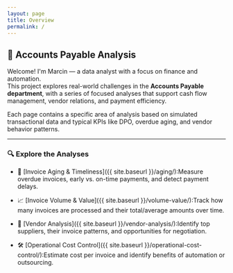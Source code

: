 ```yaml
---
layout: page
title: Overview
permalink: /
---
```


## 💼 Accounts Payable Analysis

Welcome! I'm Marcin — a data analyst with a focus on finance and automation.  
This project explores real-world challenges in the **Accounts Payable department**, with a series of focused analyses that support cash flow management, vendor relations, and payment efficiency.

Each page contains a specific area of analysis based on simulated transactional data and typical KPIs like DPO, overdue aging, and vendor behavior patterns.

---

### 🔍 Explore the Analyses

- 📅 [Invoice Aging & Timeliness]({{ site.baseurl }}/aging/):Measure overdue invoices, early vs. on-time payments, and detect payment delays.

- 📈 [Invoice Volume & Value]({{ site.baseurl }}/volume-value/):Track how many invoices are processed and their total/average amounts over time.

- 🤝 [Vendor Analysis]({{ site.baseurl }}/vendor-analysis/):Identify top suppliers, their invoice patterns, and opportunities for negotiation.

- 🛠 [Operational Cost Control]({{ site.baseurl }}/operational-cost-control/):Estimate cost per invoice and identify benefits of automation or outsourcing.
